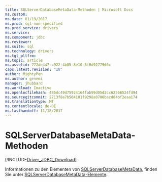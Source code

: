 ```yaml
---
title: SQLServerDatabaseMetaData-Methoden | Microsoft Docs
ms.custom: 
ms.date: 01/19/2017
ms.prod: sql-non-specified
ms.prod_service: drivers
ms.service: 
ms.component: jdbc
ms.reviewer: 
ms.suite: sql
ms.technology: drivers
ms.tgt_pltfrm: 
ms.topic: article
ms.assetid: 772de447-c922-4b85-8e10-5f0d9277966c
caps.latest.revision: "18"
author: MightyPen
ms.author: genemi
manager: jhubbard
ms.workload: Inactive
ms.openlocfilehash: 485dc49d75924164fab99d05d2cc62566524fd94
ms.sourcegitcommit: 2713f8e7b504101f9298a0706bacd84bf2eaa174
ms.translationtype: MT
ms.contentlocale: de-DE
ms.lasthandoff: 11/18/2017
---
```

# <a name="sqlserverdatabasemetadata-methods"></a>SQLServerDatabaseMetaData-Methoden
[!INCLUDE[Driver_JDBC_Download](../../../includes/driver_jdbc_download.md)]

  Informationen zu den Elementen von [SQLServerDatabaseMetaData](../../../connect/jdbc/reference/sqlserverdatabasemetadata-class.md), finden Sie unter [SQLServerDatabaseMetaData-Elemente](../../../connect/jdbc/reference/sqlserverdatabasemetadata-members.md).  
  
  
